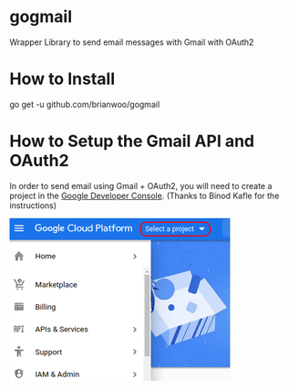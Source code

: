 # gogmail
Wrapper Library to send email messages with Gmail with OAuth2

# How to Install
go get -u github.com/brianwoo/gogmail

# How to Setup the Gmail API and OAuth2
In order to send email using Gmail + OAuth2, you will need to create a project in the [Google Developer Console](https://console.cloud.google.com). (Thanks to Binod Kafle for the instructions)

![Select a project](/images/select_a_project.png)


